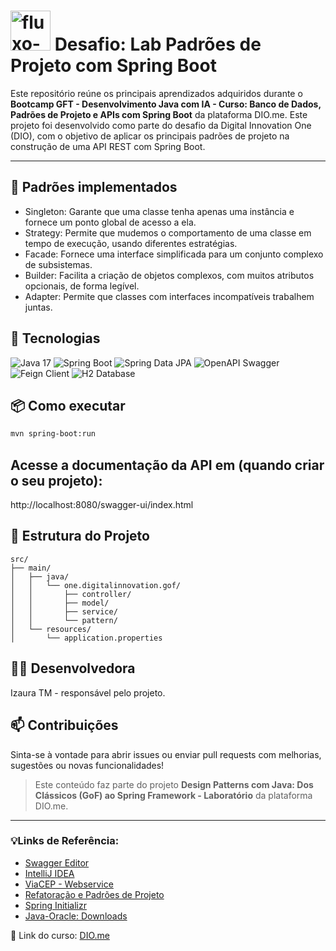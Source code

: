 # <img width="64" height="64" alt="fluxo-do-processo" src="https://github.com/user-attachments/assets/58b53158-c892-446e-8d47-540d0c73b8f3" /> Desafio: Lab Padrões de Projeto com Spring Boot
Este repositório reúne os principais aprendizados adquiridos durante o **Bootcamp GFT - Desenvolvimento Java com IA - Curso: Banco de Dados, Padrões de Projeto e APIs com Spring Boot** da plataforma DIO.me. 
Este projeto foi desenvolvido como parte do desafio da Digital Innovation One (DIO), com o objetivo de aplicar os principais padrões de projeto na construção de uma API REST com Spring Boot.

---

## 🧰 Padrões implementados

- Singleton: Garante que uma classe tenha apenas uma instância e fornece um ponto global de acesso a ela.
- Strategy: Permite que mudemos o comportamento de uma classe em tempo de execução, usando diferentes estratégias.
- Facade: Fornece uma interface simplificada para um conjunto complexo de subsistemas.
- Builder: Facilita a criação de objetos complexos, com muitos atributos opcionais, de forma legível.
- Adapter: Permite que classes com interfaces incompatíveis trabalhem juntas.

## 🚀 Tecnologias

![Java 17](https://img.shields.io/badge/Java-17-blue?logo=java)
![Spring Boot](https://img.shields.io/badge/Spring%20Boot-2.7-green?logo=spring)
![Spring Data JPA](https://img.shields.io/badge/Spring%20Data%20JPA-Enabled-brightgreen)
![OpenAPI Swagger](https://img.shields.io/badge/OpenAPI-Swagger-yellow?logo=swagger)
![Feign Client](https://img.shields.io/badge/Feign%20Client-Spring%20Cloud-blueviolet)
![H2 Database](https://img.shields.io/badge/H2-Database-lightgrey?logo=h2)


## 📦 Como executar

```bash
mvn spring-boot:run
```

## Acesse a documentação da API em (quando criar o seu projeto):
http://localhost:8080/swagger-ui/index.html

## 🧱 Estrutura do Projeto
```
src/
├── main/
│   ├── java/
│   │   └── one.digitalinnovation.gof/
│   │       ├── controller/
│   │       ├── model/
│   │       ├── service/
│   │       └── pattern/
│   └── resources/
│       └── application.properties
```
## 👩‍💻 Desenvolvedora
Izaura TM - responsável pelo projeto.

## 📫 Contribuições
Sinta-se à vontade para abrir issues ou enviar pull requests com melhorias, sugestões ou novas funcionalidades!

> Este conteúdo faz parte do projeto **Design Patterns com Java: Dos Clássicos (GoF) ao Spring Framework - Laboratório** da plataforma DIO.me.

---

 ### 💡Links de Referência:
- [Swagger Editor](https://editor.swagger.io/)
- [IntelliJ IDEA](https://www.jetbrains.com/pt-br/idea/)
- [ViaCEP - Webservice](https://viacep.com.br/)
- [Refatoração e Padrões de Projeto](https://refactoring.guru/pt-br)
- [Spring Initializr](https://start.spring.io/index.html)
- [Java-Oracle: Downloads](https://www.oracle.com/br/java/technologies/downloads/)
  
📎 Link do curso: [DIO.me](https://web.dio.me/home) 







